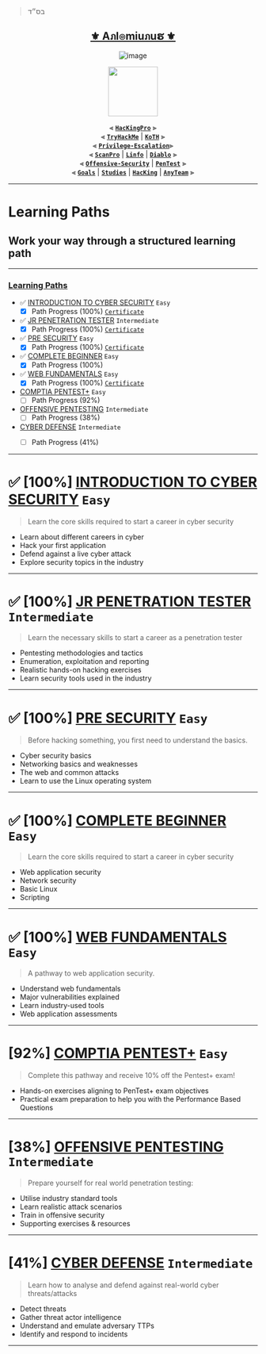 > בס״ד
<div align="center">

<h2 align="center"><a href="https://github.com/Anlominus">⚜️ Aภl๏miuภuຮ ⚜️</a></h2>

![image](https://user-images.githubusercontent.com/51442719/172026339-6e6f0fd0-e2ca-4ba8-9e56-39f950ad64ba.png)

<img align="center" width="100" src="https://user-images.githubusercontent.com/51442719/172729066-1293d382-4a31-4f03-8c23-ab0ea5f611a0.png">

⫷ [**`HacKingPro`**](https://github.com/Anlominus/HacKingPro) ⫸
<br>
⫷ [**`TryHackMe`**](https://github.com/Anlominus/TryHackMe) | [**`KoTH`**](https://github.com/Anlominus/TryHackMe/tree/main/King%20of%20the%20Hill/KoTH) ⫸
<br>
⫷ [**`Privilege-Escalation`**](https://github.com/Anlominus/Privilege-Escalation)⫸
<br>
⫷ [**`ScanPro`**](https://github.com/Anlominus/ScanPro) | [**`Linfo`**](https://github.com/Anlominus/Linfo) | [**`Diablo`**](https://github.com/Anlominus/Diablo) ⫸
<br>
⫷ [**`Offensive-Security`**](https://github.com/Anlominus/Offensive-Security) | [**`PenTest`**](https://github.com/Anlominus/PenTest) ⫸
<br>
⫷ [**`Goals`**](https://github.com/Anlominus/Goals) | [**`Studies`**](https://github.com/Anlominus/Studies) | [**`HacKing`**](https://github.com/Anlominus/HacKing) | [**`AnyTeam`**](https://github.com/Anlominus/AnyTeam) ⫸
<br>

</div>

---


# Learning Paths
## Work your way through a structured learning path

---

### [Learning Paths ](https://github.com/Anlominus/TryHackMe/tree/main/Learning%20Path#learning-paths)

- ✅ [INTRODUCTION TO CYBER SECURITY](https://github.com/Anlominus/TryHackMe/blob/main/Learning%20Path/Introduction%20to%20Cyber%20Security) `Easy` 
  - [x] Path Progress (100%) [`Certificate`](https://user-images.githubusercontent.com/51442719/173556502-268cd44f-6dd5-4880-9355-6198212d710f.png)
- ✅ [JR PENETRATION TESTER](https://github.com/Anlominus/TryHackMe/blob/main/Learning%20Path/Jr%20Penetration%20Tester) `Intermediate`
  - [x] Path Progress (100%) [`Certificate`](https://user-images.githubusercontent.com/51442719/173556656-bc28a8db-ba13-4276-9422-d6a23cb6c8b9.png)
- ✅ [PRE SECURITY](https://github.com/Anlominus/TryHackMe/blob/main/Learning%20Path/Pre%20Security) `Easy`
  - [x] Path Progress (100%) [`Certificate`](https://user-images.githubusercontent.com/51442719/173556879-fb290bdc-563a-4a35-875d-6714e4446ed7.png)
- ✅ [COMPLETE BEGINNER](https://github.com/Anlominus/TryHackMe/tree/main/Learning%20Path/Complete%20Beginner) `Easy`
  - [x] Path Progress (100%)
- ✅ [WEB FUNDAMENTALS](https://github.com/Anlominus/TryHackMe/blob/main/Learning%20Path/Web%20Fundamentals) `Easy`
  - [x] Path Progress (100%) [`Certificate`](https://user-images.githubusercontent.com/51442719/173555903-151151a6-4478-4f5b-a78a-09fa0a917331.png)
- [COMPTIA PENTEST+](https://github.com/Anlominus/TryHackMe/blob/main/Learning%20Path/CompTIA%20Pentest%2B) `Easy`
  - [ ] Path Progress (92%)
- [OFFENSIVE PENTESTING](https://github.com/Anlominus/TryHackMe/blob/main/Learning%20Path/Offensive%20Pentesting) `Intermediate`
  - [ ] Path Progress (38%)
- [CYBER DEFENSE](https://github.com/Anlominus/TryHackMe/blob/main/Learning%20Path/Cyber%20Defense) `Intermediate`
  - [ ] Path Progress (41%)


---

# ✅ [100%] [INTRODUCTION TO CYBER SECURITY](https://github.com/Anlominus/TryHackMe/tree/main/Learning%20Path/Introduction%20to%20Cyber%20Security) `Easy`
> Learn the core skills required to start a career in cyber security
- Learn about different careers in cyber
- Hack your first application
- Defend against a live cyber attack
- Explore security topics in the industry

---

# ✅ [100%] [JR PENETRATION TESTER](https://github.com/Anlominus/TryHackMe/tree/main/Learning%20Path/Jr%20Penetration%20Tester) `Intermediate`
> Learn the necessary skills to start a career as a penetration tester
- Pentesting methodologies and tactics
- Enumeration, exploitation and reporting
- Realistic hands-on hacking exercises
- Learn security tools used in the industry

---

# ✅ [100%] [PRE SECURITY](https://github.com/Anlominus/TryHackMe/tree/main/Learning%20Path/Pre%20Security) `Easy`
> Before hacking something, you first need to understand the basics.
- Cyber security basics
- Networking basics and weaknesses
- The web and common attacks
- Learn to use the Linux operating system

---

# ✅ [100%] [COMPLETE BEGINNER](https://github.com/Anlominus/TryHackMe/tree/main/Learning%20Path/Complete%20Beginner) `Easy`
> Learn the core skills required to start a career in cyber security
- Web application security
- Network security
- Basic Linux
- Scripting

---

# ✅ [100%] [WEB FUNDAMENTALS](https://github.com/Anlominus/TryHackMe/tree/main/Learning%20Path/Web%20Fundamentals) `Easy`
> A pathway to web application security.
- Understand web fundamentals
- Major vulnerabilities explained
- Learn industry-used tools
- Web application assessments

---

# [92%] [COMPTIA PENTEST+](https://github.com/Anlominus/TryHackMe/blob/main/Learning%20Path/CompTIA%20Pentest) `Easy`
> Complete this pathway and receive 10% off the Pentest+ exam!
- Hands-on exercises aligning to PenTest+ exam objectives
- Practical exam preparation to help you with the Performance Based Questions

---

# [38%] [OFFENSIVE PENTESTING](https://github.com/Anlominus/TryHackMe/blob/main/Learning%20Path/Offensive%20Pentesting) `Intermediate`
> Prepare yourself for real world penetration testing:
- Utilise industry standard tools
- Learn realistic attack scenarios
- Train in offensive security
- Supporting exercises & resources

---

# [41%] [CYBER DEFENSE](https://github.com/Anlominus/TryHackMe/blob/main/Learning%20Path/Cyber%20Defense) `Intermediate`
> Learn how to analyse and defend against real-world cyber threats/attacks
- Detect threats
- Gather threat actor intelligence
- Understand and emulate adversary TTPs
- Identify and respond to incidents

---
